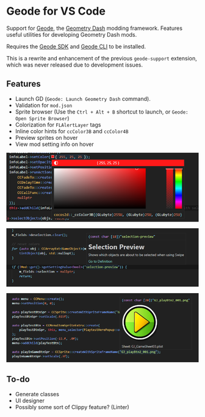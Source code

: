 # Geode for VS Code

Support for [Geode](https://geode-sdk.github.io/docs/), the [Geometry Dash](https://store.steampowered.com/app/322170/Geometry_Dash/) modding framework. Features useful utilities for developing Geometry Dash mods.

Requires the [Geode SDK](https://github.com/geode-sdk/geode) and [Geode CLI](https://github.com/geode-sdk/cli) to be installed.

This is a rewrite and enhancement of the previous `geode-support` extension, which was never released due to development issues.

## Features

* Launch GD (`Geode: Launch Geometry Dash` command).
* Validation for `mod.json`
* Sprite browser (Use the `Ctrl + Alt + B` shortcut to launch, or `Geode: Open Sprite Browser`)
* Colorization for `FLAlertLayer` tags
* Inline color hints for `ccColor3B` and `ccColor4B`
* Preview sprites on hover
* View mod setting info on hover

![cocos2d color picker inline hint (color picker)](./res/color-hover.png)

![geode settings inline hint (text)](./res/setting-hover.png)

![sprite hover inline hint (icons)](./res/sprite-hover.png)

## To-do

* Generate classes
* UI designer
* Possibly some sort of Clippy feature? (Linter)
